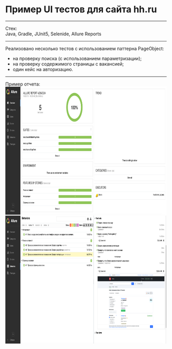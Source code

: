 # Пример UI тестов для сайта hh.ru

---

Стек:  
Java, Gradle, JUnit5, Selenide, Allure Reports

---

Реализовано несколько тестов с использованием паттерна PageObject:
- на проверку поиска (с использованием параметризации);
- на проверку содержимого страницы с вакансией;
- один кейс на авторизацию.

---

Пример отчета:  
<img src="screenshots/allure_report2.png" width="900px" height="400px">
<img src="screenshots/allure_report1.png" width="900px" height="400px">
